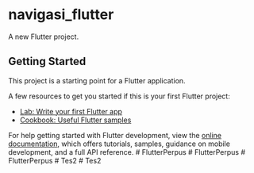 # navigasi_flutter

A new Flutter project.

## Getting Started

This project is a starting point for a Flutter application.

A few resources to get you started if this is your first Flutter project:

- [Lab: Write your first Flutter app](https://docs.flutter.dev/get-started/codelab)
- [Cookbook: Useful Flutter samples](https://docs.flutter.dev/cookbook)

For help getting started with Flutter development, view the
[online documentation](https://docs.flutter.dev/), which offers tutorials,
samples, guidance on mobile development, and a full API reference.
#   F l u t t e r P e r p u s  
 #   F l u t t e r P e r p u s  
 #   F l u t t e r P e r p u s  
 #   T e s 2  
 #   T e s 2  
 